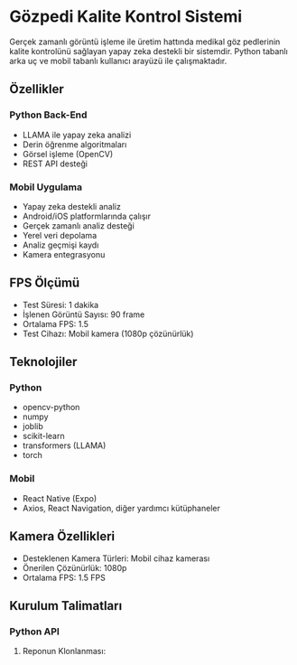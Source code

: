# Gözpedi Kalite Kontrol Sistemi

Gerçek zamanlı görüntü işleme ile üretim hattında medikal göz pedlerinin kalite kontrolünü sağlayan yapay zeka destekli bir sistemdir. Python tabanlı arka uç ve mobil tabanlı kullanıcı arayüzü ile çalışmaktadır.

## Özellikler

### Python Back-End

- LLAMA ile yapay zeka analizi
- Derin öğrenme algoritmaları
- Görsel işleme (OpenCV)
- REST API desteği

### Mobil Uygulama

- Yapay zeka destekli analiz
- Android/iOS platformlarında çalışır
- Gerçek zamanlı analiz desteği
- Yerel veri depolama
- Analiz geçmişi kaydı
- Kamera entegrasyonu

## FPS Ölçümü

- Test Süresi: 1 dakika  
- İşlenen Görüntü Sayısı: 90 frame  
- Ortalama FPS: 1.5  
- Test Cihazı: Mobil kamera (1080p çözünürlük)

## Teknolojiler

### Python

- opencv-python  
- numpy  
- joblib  
- scikit-learn  
- transformers (LLAMA)  
- torch

### Mobil

- React Native (Expo)
- Axios, React Navigation, diğer yardımcı kütüphaneler

## Kamera Özellikleri

- Desteklenen Kamera Türleri: Mobil cihaz kamerası
- Önerilen Çözünürlük: 1080p
- Ortalama FPS: 1.5 FPS

## Kurulum Talimatları

### Python API

1. Reponun Klonlanması:
